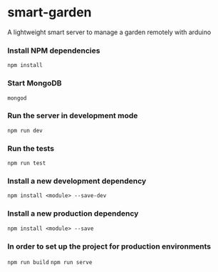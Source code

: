 # smart-garden 
A lightweight smart server to manage a garden remotely with arduino

### Install NPM dependencies
``` npm install ```

### Start MongoDB
``` mongod ```

### Run the server in development mode
``` npm run dev ```

### Run the tests
``` npm run test ```

### Install a new development dependency
``` npm install <module> --save-dev ```

### Install a new production dependency
``` npm install <module> --save ```

### In order to set up the project for production environments
``` npm run build ```
``` npm run serve ```

